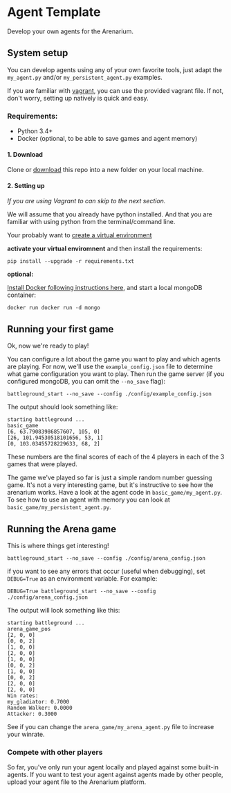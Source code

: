 # Agent Template
Develop your own agents for the Arenarium.

## System setup
You can develop agents using any of your own favorite tools,
just adapt the `my_agent.py` and/or `my_persistent_agent.py` examples.

If you are familiar with [vagrant](https://www.vagrantup.com/docs/installation/), you can use the provided vagrant file. If not, don't worry, setting up natively is quick and easy.

### Requirements:
- Python 3.4+
- Docker (optional, to be able to save games and agent memory)

#### 1. Download
Clone or [download](https://github.com/arenarium/battleground_agent_template/archive/master.zip) this repo into a new folder on your local machine.

#### 2. Setting up
*If you are using Vagrant to can skip to the next section.*

We will assume that you already have python installed. And that you are familiar with using python from the terminal/command line.

Your probably want to [create a virtual environment](https://docs.python.org/3/tutorial/venv.html)

**activate your virtual enviromnent** and then install the requirements:
```
pip install --upgrade -r requirements.txt
```

**optional:**

[Install Docker following instructions here](https://www.docker.com/community-edition), and start a local mongoDB container:
```
docker run docker run -d mongo
```

## Running your first game

Ok, now we're ready to play!

You can configure a lot about the game you want to play and which agents are playing. For now, we'll use the `example_config.json` file to determine what game configuration you want to play.
Then run the game server (if you configured mongoDB, you can omit the `--no_save` flag):

```
battleground_start --no_save --config ./config/example_config.json
```

The output should look something like:
```
starting battleground ...
basic_game
[6, 63.79083986857607, 105, 0]
[26, 101.94530518101656, 53, 1]
[0, 103.03455728229633, 68, 2]
```

These numbers are the final scores of each of the 4 players in each of the 3 games that were played.

The game we've played so far is just a simple random number guessing game. It's not a very interesting game, but it's instructive to see how the arenarium works. Have a look at the agent code in `basic_game/my_agent.py`. To see how to use an agent with memory you can look at `basic_game/my_persistent_agent.py`.

## Running the Arena game
This is where things get interesting!

```
battleground_start --no_save --config ./config/arena_config.json
```

if you want to see any errors that occur (useful when debugging), set `DEBUG=True` as an environment variable. For example:

```
DEBUG=True battleground_start --no_save --config ./config/arena_config.json
```

The output will look something like this:
```
starting battleground ...
arena_game_pos
[2, 0, 0]
[0, 0, 2]
[1, 0, 0]
[2, 0, 0]
[1, 0, 0]
[0, 0, 2]
[1, 0, 0]
[0, 0, 2]
[2, 0, 0]
[2, 0, 0]
Win rates:
my_gladiator: 0.7000
Random Walker: 0.0000
Attacker: 0.3000
```

See if you can change the `arena_game/my_arena_agent.py` file to increase your winrate.

### Compete with other players

So far, you've only run your agent locally and played against some built-in agents. If you want to test your agent against agents made by other people, upload your agent file to the Arenarium platform.
  
